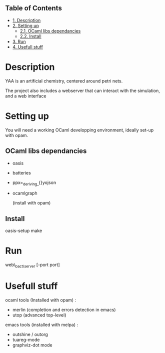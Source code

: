 <div id="table-of-contents">
<h2>Table of Contents</h2>
<div id="text-table-of-contents">
<ul>
<li><a href="#sec-1">1. Description</a></li>
<li><a href="#sec-2">2. Setting up</a>
<ul>
<li><a href="#sec-2-1">2.1. OCaml libs dependancies</a></li>
<li><a href="#sec-2-2">2.2. Install</a></li>
</ul>
</li>
<li><a href="#sec-3">3. Run</a></li>
<li><a href="#sec-4">4. Usefull stuff</a></li>
</ul>
</div>
</div>

# Description<a id="sec-1" name="sec-1"></a>

YAA is an artificial chemistry, centered around petri nets.

The project also includes a webserver that can interact 
with the simulation, and a web interface

# Setting up<a id="sec-2" name="sec-2"></a>

You will need a working OCaml developping environment, 
ideally set-up with opam.

## OCaml libs dependancies<a id="sec-2-1" name="sec-2-1"></a>

-   oasis
-   batteries
-   ppx=<sub>deriving_</sub>{}yojson
-   ocamlgraph
    
    (install with opam)

## Install<a id="sec-2-2" name="sec-2-2"></a>

oasis-setup
make

# Run<a id="sec-3" name="sec-3"></a>

web\\<sub>bact\\</sub><sub>server</sub> [-port port]

# Usefull stuff<a id="sec-4" name="sec-4"></a>

ocaml tools (Installed with opam) :
-   merlin (completion and errors detection in emacs)
-   utop (advanced top-level)

emacs tools (installed with melpa) : 
-   outshine / outorg
-   tuareg-mode
-   graphviz-dot mode